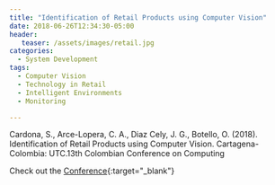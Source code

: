 ```yaml
---
title: "Identification of Retail Products using Computer Vision"
date: 2018-06-26T12:34:30-05:00
header:
   teaser: /assets/images/retail.jpg
categories:
  - System Development
tags:
  - Computer Vision
  - Technology in Retail
  - Intelligent Environments
  - Monitoring

---
```

Cardona, S., Arce-Lopera, C. A., Diaz Cely, J. G., Botello, O. (2018). 
Identification of Retail Products using Computer Vision. 
Cartagena- Colombia: UTC.13th Colombian Conference on Computing

Check out the [Conference][URL]{:target="_blank"} 

[URL]:  https://www.utb.edu.co/13ccc